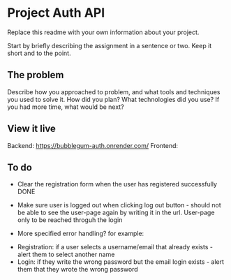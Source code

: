 # Project Auth API

Replace this readme with your own information about your project.

Start by briefly describing the assignment in a sentence or two. Keep it short and to the point.

## The problem

Describe how you approached to problem, and what tools and techniques you used to solve it. How did you plan? What technologies did you use? If you had more time, what would be next?

## View it live

Backend: https://bubblegum-auth.onrender.com/
Frontend: 

## To do

- Clear the registration form when the user has registered successfully DONE

- Make sure user is logged out when clicking log out button - should not be able to see the user-page again by writing it in the url. User-page only to be reached throguh the login

- More specified error handling? for example:
* Registration: if a user selects a username/email that already exists - alert them to select another name
* Login: if they write the wrong password but the email login exists - alert them that they wrote the wrong password
